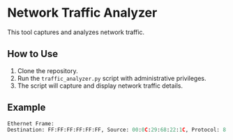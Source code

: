# Network Traffic Analyzer

This tool captures and analyzes network traffic.

## How to Use

1. Clone the repository.
2. Run the `traffic_analyzer.py` script with administrative privileges.
3. The script will capture and display network traffic details.

## Example

```python
Ethernet Frame:
Destination: FF:FF:FF:FF:FF:FF, Source: 00:0C:29:68:22:1C, Protocol: 8
